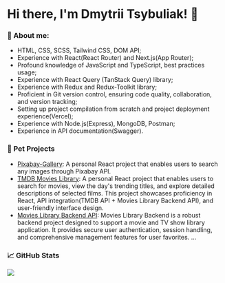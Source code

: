 # Hi there, I'm Dmytrii Tsybuliak! 👋

### 🌟 About me:
- HTML, CSS, SCSS, Tailwind CSS, DOM API;
- Experience with React(React Router) and Next.js(App Router);
- Profound knowledge of JavaScript and TypeScript, best practices usage;
- Experience with React Query (TanStack Query) library;
- Experience with Redux and Redux-Toolkit library;
- Proficient in Git version control, ensuring code quality, collaboration, and version tracking;
- Setting up project compilation from scratch and project deployment experience(Vercel);
- Experience with Node.js(Express), MongoDB, Postman;
- Experience in API documentation(Swagger).

### 🚀 Pet Projects
- [Pixabay-Gallery](https://github.com/DmytriiTsybuliak/Pixabay-Gallery): A personal React project that enables users to search any images through Pixabay API.
- [TMDB Movies Library](https://github.com/DmytriiTsybuliak/TMDB-movies-library): A personal React project that enables users to search for movies, view the day's trending titles, and explore detailed descriptions of selected films. This project showcases proficiency in React, API integration(TMDB API + Movies Library Backend API), and user-friendly interface design.
- [Movies Library Backend API](https://github.com/DmytriiTsybuliak/movies-library-backend): Movies Library Backend is a robust backend project designed to support a movie and TV show library application. It provides secure user authentication, session handling, and comprehensive management features for user favorites.
  ...


### 📈 GitHub Stats
<div >
<a href="https://github.com/anuraghazra/github-readme-stats">
<img align="center" src="https://github-readme-stats.vercel.app/api/top-langs/?username=DmytriiTsybuliak&layout=compact&bg_color=3a485e&text_color=ffffff" />
</a>
</div>
